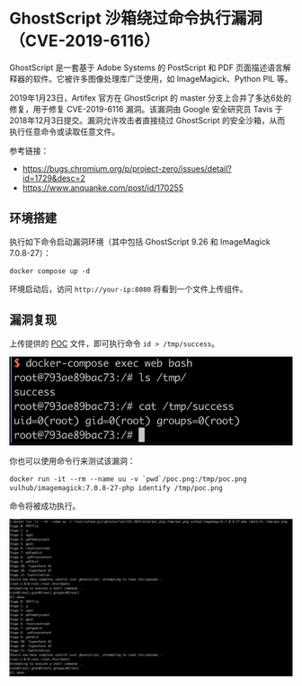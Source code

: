 # GhostScript 沙箱绕过命令执行漏洞（CVE-2019-6116）

GhostScript 是一套基于 Adobe Systems 的 PostScript 和 PDF 页面描述语言解释器的软件。它被许多图像处理库广泛使用，如 ImageMagick、Python PIL 等。

2019年1月23日，Artifex 官方在 GhostScript 的 master 分支上合并了多达6处的修复，用于修复 CVE-2019-6116 漏洞。该漏洞由 Google 安全研究员 Tavis 于2018年12月3日提交。漏洞允许攻击者直接绕过 GhostScript 的安全沙箱，从而执行任意命令或读取任意文件。

参考链接：

- <https://bugs.chromium.org/p/project-zero/issues/detail?id=1729&desc=2>
- <https://www.anquanke.com/post/id/170255>

## 环境搭建

执行如下命令启动漏洞环境（其中包括 GhostScript 9.26 和 ImageMagick 7.0.8-27）：

```
docker compose up -d
```

环境启动后，访问 `http://your-ip:8080` 将看到一个文件上传组件。

## 漏洞复现

上传提供的 [POC](poc.png) 文件，即可执行命令 `id > /tmp/success`。

![](1.png)

你也可以使用命令行来测试该漏洞：

```
docker run -it --rm --name uu -v `pwd`/poc.png:/tmp/poc.png vulhub/imagemagick:7.0.8-27-php identify /tmp/poc.png
```

命令将被成功执行。

![](2.png)
